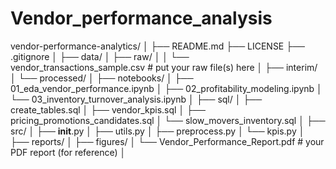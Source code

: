 # Vendor_performance_analysis

vendor-performance-analytics/
│
├── README.md
├── LICENSE
├── .gitignore
│
├── data/
│   ├── raw/
│   │   └── vendor_transactions_sample.csv        # put your raw file(s) here
│   ├── interim/
│   └── processed/
│
├── notebooks/
│   ├── 01_eda_vendor_performance.ipynb
│   ├── 02_profitability_modeling.ipynb
│   └── 03_inventory_turnover_analysis.ipynb
│
├── sql/
│   ├── create_tables.sql
│   ├── vendor_kpis.sql
│   ├── pricing_promotions_candidates.sql
│   └── slow_movers_inventory.sql
│
├── src/
│   ├── __init__.py
│   ├── utils.py
│   ├── preprocess.py
│   └── kpis.py
│
├── reports/
│   ├── figures/
│   └── Vendor_Performance_Report.pdf             # your PDF report (for reference)
│
